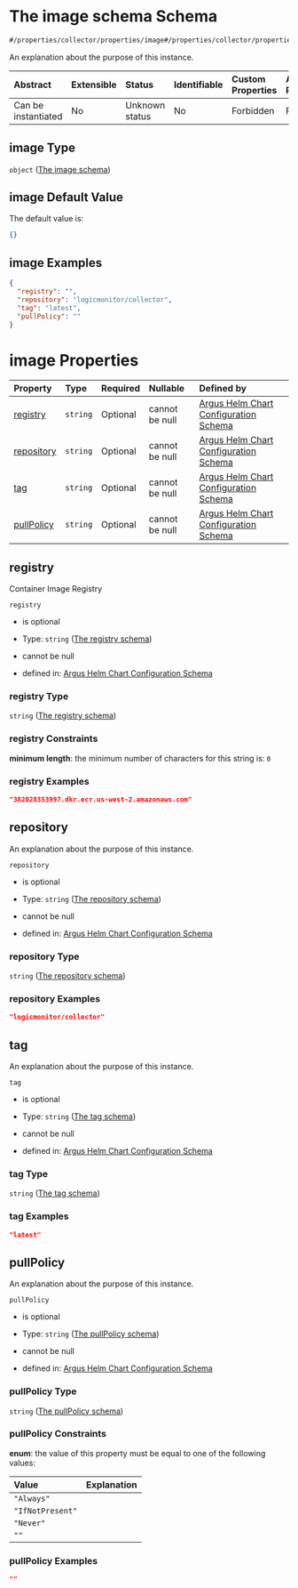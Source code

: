 # The image schema Schema

```txt
#/properties/collector/properties/image#/properties/collector/properties/image
```

An explanation about the purpose of this instance.

| Abstract            | Extensible | Status         | Identifiable | Custom Properties | Additional Properties | Access Restrictions | Defined In                                                        |
| :------------------ | :--------- | :------------- | :----------- | :---------------- | :-------------------- | :------------------ | :---------------------------------------------------------------- |
| Can be instantiated | No         | Unknown status | No           | Forbidden         | Forbidden             | none                | [values.schema.json\*](values.schema.json "open original schema") |

## image Type

`object` ([The image schema](values-properties-the-collector-schema-properties-the-image-schema.md))

## image Default Value

The default value is:

```json
{}
```

## image Examples

```json
{
  "registry": "",
  "repository": "logicmonitor/collector",
  "tag": "latest",
  "pullPolicy": ""
}
```

# image Properties

| Property                  | Type     | Required | Nullable       | Defined by                                                                                                                                                                                                                                                                   |
| :------------------------ | :------- | :------- | :------------- | :--------------------------------------------------------------------------------------------------------------------------------------------------------------------------------------------------------------------------------------------------------------------------- |
| [registry](#registry)     | `string` | Optional | cannot be null | [Argus Helm Chart Configuration Schema](values-properties-the-collector-schema-properties-the-image-schema-properties-the-registry-schema.md "#/properties/collector/properties/image/properties/registry#/properties/collector/properties/image/properties/registry")       |
| [repository](#repository) | `string` | Optional | cannot be null | [Argus Helm Chart Configuration Schema](values-properties-the-collector-schema-properties-the-image-schema-properties-the-repository-schema.md "#/properties/collector/properties/image/properties/repository#/properties/collector/properties/image/properties/repository") |
| [tag](#tag)               | `string` | Optional | cannot be null | [Argus Helm Chart Configuration Schema](values-properties-the-collector-schema-properties-the-image-schema-properties-the-tag-schema.md "#/properties/collector/properties/image/properties/tag#/properties/collector/properties/image/properties/tag")                      |
| [pullPolicy](#pullpolicy) | `string` | Optional | cannot be null | [Argus Helm Chart Configuration Schema](values-properties-the-collector-schema-properties-the-image-schema-properties-the-pullpolicy-schema.md "#/properties/collector/properties/image/properties/pullPolicy#/properties/collector/properties/image/properties/pullPolicy") |

## registry

Container Image Registry

`registry`

*   is optional

*   Type: `string` ([The registry schema](values-properties-the-collector-schema-properties-the-image-schema-properties-the-registry-schema.md))

*   cannot be null

*   defined in: [Argus Helm Chart Configuration Schema](values-properties-the-collector-schema-properties-the-image-schema-properties-the-registry-schema.md "#/properties/collector/properties/image/properties/registry#/properties/collector/properties/image/properties/registry")

### registry Type

`string` ([The registry schema](values-properties-the-collector-schema-properties-the-image-schema-properties-the-registry-schema.md))

### registry Constraints

**minimum length**: the minimum number of characters for this string is: `0`

### registry Examples

```json
"382028353997.dkr.ecr.us-west-2.amazonaws.com"
```

## repository

An explanation about the purpose of this instance.

`repository`

*   is optional

*   Type: `string` ([The repository schema](values-properties-the-collector-schema-properties-the-image-schema-properties-the-repository-schema.md))

*   cannot be null

*   defined in: [Argus Helm Chart Configuration Schema](values-properties-the-collector-schema-properties-the-image-schema-properties-the-repository-schema.md "#/properties/collector/properties/image/properties/repository#/properties/collector/properties/image/properties/repository")

### repository Type

`string` ([The repository schema](values-properties-the-collector-schema-properties-the-image-schema-properties-the-repository-schema.md))

### repository Examples

```json
"logicmonitor/collector"
```

## tag

An explanation about the purpose of this instance.

`tag`

*   is optional

*   Type: `string` ([The tag schema](values-properties-the-collector-schema-properties-the-image-schema-properties-the-tag-schema.md))

*   cannot be null

*   defined in: [Argus Helm Chart Configuration Schema](values-properties-the-collector-schema-properties-the-image-schema-properties-the-tag-schema.md "#/properties/collector/properties/image/properties/tag#/properties/collector/properties/image/properties/tag")

### tag Type

`string` ([The tag schema](values-properties-the-collector-schema-properties-the-image-schema-properties-the-tag-schema.md))

### tag Examples

```json
"latest"
```

## pullPolicy

An explanation about the purpose of this instance.

`pullPolicy`

*   is optional

*   Type: `string` ([The pullPolicy schema](values-properties-the-collector-schema-properties-the-image-schema-properties-the-pullpolicy-schema.md))

*   cannot be null

*   defined in: [Argus Helm Chart Configuration Schema](values-properties-the-collector-schema-properties-the-image-schema-properties-the-pullpolicy-schema.md "#/properties/collector/properties/image/properties/pullPolicy#/properties/collector/properties/image/properties/pullPolicy")

### pullPolicy Type

`string` ([The pullPolicy schema](values-properties-the-collector-schema-properties-the-image-schema-properties-the-pullpolicy-schema.md))

### pullPolicy Constraints

**enum**: the value of this property must be equal to one of the following values:

| Value            | Explanation |
| :--------------- | :---------- |
| `"Always"`       |             |
| `"IfNotPresent"` |             |
| `"Never"`        |             |
| `""`             |             |

### pullPolicy Examples

```json
""
```
